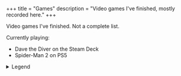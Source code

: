 +++
title = "Games"
description = "Video games I've finished, mostly recorded here."
+++

Video games I've finished. Not a complete list.

Currently playing:

- Dave the Diver on the Steam Deck
- Spider-Man 2 on PS5

<details>
  <summary>Legend</summary>

  <dl class="review__rating">
    <dt aria-label="1 out of 5 stars">★☆☆☆☆</dt>
    <dd>Awful.</dd>
    <dt aria-label="2 out of 5 stars">★★☆☆☆</dt>
    <dd>Waste of time</dd>
    <dt aria-label="3 out of 5 stars">★★★☆☆</dt>
    <dd>Fine, could've managed without it</dd>
    <dt aria-label="4 out of 5 stars">★★★★☆</dt>
    <dd>Definitely worth a playthrough</dd>
    <dt aria-label="5 out of 5 stars">★★★★★</dt>
    <dd>Must play!</dd>
  </dl>
</details>
